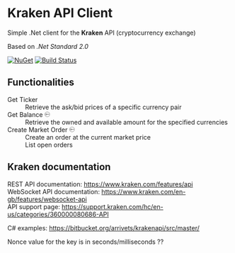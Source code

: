 # Kraken API Client

Simple .Net client for the **Kraken** API (cryptocurrency exchange)  

Based on _.Net Standard 2.0_

[![NuGet](https://img.shields.io/nuget/v/Alex75.KrakenApiClient.svg)](https://www.nuget.org/packages/Alex75.KrakenApiClient) [![Build Status](https://alex75.visualstudio.com/Kraken%20API%20Client/_apis/build/status/Build%20and%20publish%20Package%20v0.1?branchName=master)](https://alex75.visualstudio.com/Kraken%20API%20Client/_build/latest?definitionId=18&branchName=master)

## Functionalities

<dl>
  <dt>Get Ticker</dt>
  <dd>Retrieve the ask/bid prices of a specific currency pair</dd>
  <dt>Get Balance <img src="./api key lock.svg" height=12></dt>
  <dd>Retrieve the owned and available amount for the specified currencies</dd>
  <dt>Create Market Order <img src="./api key lock.svg" height=12></dt>
  <dd>Create an order at the current market price</dd>
  <dd>List open orders</dd>
</dl>


## Kraken documentation

REST API documentation: https://www.kraken.com/features/api  
WebSocket API documentation: https://www.kraken.com/en-gb/features/websocket-api  
API support page: https://support.kraken.com/hc/en-us/categories/360000080686-API  

C# examples: https://bitbucket.org/arrivets/krakenapi/src/master/

  
Nonce value for the key is in seconds/milliseconds ??
